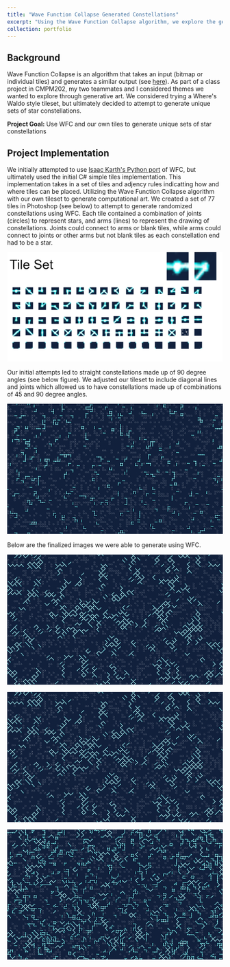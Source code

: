 ```yaml
---
title: "Wave Function Collapse Generated Constellations"
excerpt: "Using the Wave Function Collapse algorithm, we explore the generation of computational constellation art using 77 individual tiles designed in Photoshop.<br><br><img src='/images/wfc.png'>"
collection: portfolio
---
```


## Background
Wave Function Collapse is an algorithm that takes an input (bitmap or individual tiles) and generates a similar output (see [here](https://github.com/mxgmn/WaveFunctionCollapse)). As part of a class project in CMPM202, my two teammates and I considered themes we wanted to explore through generative art. We considered trying a Where's Waldo style tileset, but ultimately decided to attempt to generate unique sets of star constellations. 

**Project Goal:** Use WFC and our own tiles to generate unique sets of star constellations

## Project Implementation

We initially attempted to use [Isaac Karth's Python port](https://github.com/ikarth/wfc_2019f) of WFC, but ultimately used the initial C# simple tiles implementation. This implementation takes in a set of tiles and adjency rules indicatting how and where tiles can be placed. Utilizing the Wave Function Collapse algorithm with our own tileset to generate computational art. We created a set of 77 tiles in Photoshop (see below) to attempt to generate randomized constellations using WFC. Each tile contained a combination of joints (circles) to represent stars, and arms (lines) to represent the drawing of constellations. Joints could connect to arms or blank tiles, while arms could connect to joints or other arms but not blank tiles as each constellation end had to be a star.

<img src='/images/wfc2.png'>

Our initial attempts led to straight constellations made up of 90 degree angles (see below figure). We adjusted our tileset to include diagonal lines and joints which allowed us to have constellations made up of combinations of 45 and 90 degree angles. 

<img src='/images/wfc5.png'><br>

Below are the finalized images we were able to generate using WFC. 

<img src='/images/wfc.png'><br>

<img src='/images/wfc3.png'><br>

<img src='/images/wfc4.png'><br>
